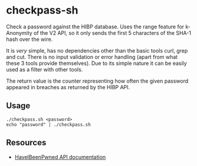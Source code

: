 # checkpass-sh

Check a password against the HIBP database. Uses the range feature for k-Anonymity of the V2 API,
so it only sends the first 5 characters of the SHA-1 hash over the wire.


It is _very_ simple, has no dependencies other than the basic tools curl, grep and cut. There is no
input validation or error handling (apart from what these 3 tools provide themselves).
Due to its simple nature it can be easily used as a filter with other tools.


The return value is the counter representing how often the given password appeared in breaches as returned by the HIBP API.

## Usage

```shell
./checkpass.sh <password>
echo "password" | ./checkpass.sh
```

## Resources

- [HaveIBeenPwned API documentation](https://haveibeenpwned.com/API/v2#SearchingPwnedPasswordsByRange)
